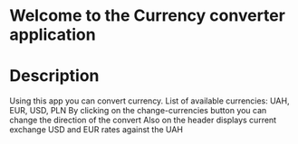 # Welcome to the Currency converter application

# Description
Using this app you can convert currency. List of available currencies: UAH, EUR, USD, PLN
By clicking on the change-currencies button you can change the direction of the convert
Also on the header displays current exchange  USD and EUR rates against the UAH
